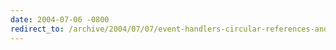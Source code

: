 ```yaml
---
date: 2004-07-06 -0800
redirect_to: /archive/2004/07/07/event-handlers-circular-references-and-alleged-memory-leaks.aspx/
---
```


